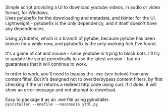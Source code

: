 Simple script providing a UI to download youtube videos, in audio or video format, for Windows.  
Uses pytubefix for the downloading and metadata, and tkinter for the UI.  
Lightweight - pytubefix is the only dependency, and it itself doesn't have any dependencies.  

Using pytubefix, which is a branch of pytube, because pytube has been broken for a while now, and pytubefix is the only working fork I've found.

It's a game of cat and mouse - since youtube is trying to block bots.
I'll try to update the script periodically to use the latest version - but no guarantees that it will continue to work.

In order to work, you'll need to bypass the .exe (see below) from any content filter.
But it's designed not to overide/bypass content filters, by first checking if the url returns a redirect http code using curl.
If it does, it will show an error message and not attempt to download.

Easy to package it as an .exe file using pyinstaller.  
`pyinstaller --onefile --noconsole ytdl.py`